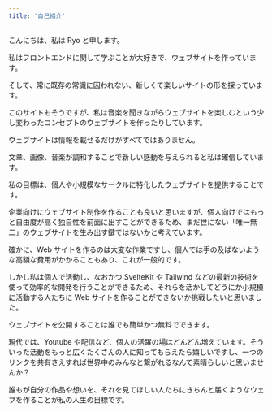 ```yaml
---
title: '自己紹介'
---
```


<script>
  import Divider from "$lib/components/utils/divider.svelte"
</script>

こんにちは、私は Ryo と申します。

私はフロントエンドに関して学ぶことが大好きで、ウェブサイトを作っています。

そして、常に既存の常識に囚われない、新しくて楽しいサイトの形を探っています。

<Divider space="md" />

このサイトもそうですが、私は音楽を聞きながらウェブサイトを楽しむという少し変わったコンセプトのウェブサイトを作ったりしています。

ウェブサイトは情報を載せるだけがすべてではありません。

文章、画像、音楽が調和することで新しい感動を与えられると私は確信しています。

<Divider space="md" />

私の目標は、個人や小規模なサークルに特化したウェブサイトを提供することです。

企業向けにウェブサイト制作を作ることも良いと思いますが、個人向けではもっと自由度が高く独自性を前面に出すことができるため、まだ世にない「唯一無二」のウェブサイトを生み出す鍵ではないかと考えています。

確かに、Web サイトを作るのは大変な作業ですし、個人では手の及ばないような高額な費用がかかることもあり、これが一般的です。

しかし私は個人で活動し、なおかつ SvelteKit や Tailwind などの最新の技術を使って効率的な開発を行うことができるため、それらを活かしてどうにか小規模に活動する人たちに Web サイトを作ることができないか挑戦したいと思いました。

<Divider space="md" />

ウェブサイトを公開することは誰でも簡単かつ無料でできます。

現代では、Youtube や配信など、個人の活躍の場はどんどん増えています。そういった活動をもっと広くたくさんの人に知ってもらえたら嬉しいですし、一つのリンクを共有さえすれば世界中のみんなと繋がれるなんて素晴らしいと思いませんか？

誰もが自分の作品や想いを、それを見てほしい人たちにきちんと届くようなウェブを作ることが私の人生の目標です。
